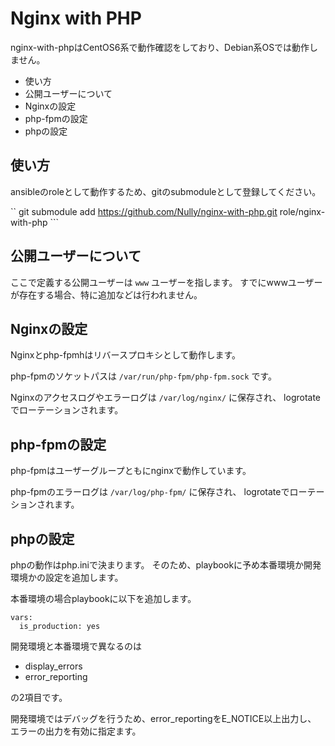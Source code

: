 # Nginx with PHP

nginx-with-phpはCentOS6系で動作確認をしており、Debian系OSでは動作しません。

- 使い方
- 公開ユーザーについて
- Nginxの設定
- php-fpmの設定
- phpの設定

## 使い方

ansibleのroleとして動作するため、gitのsubmoduleとして登録してください。

`` git submodule add https://github.com/Nully/nginx-with-php.git role/nginx-with-php ```

## 公開ユーザーについて

ここで定義する公開ユーザーは ```www``` ユーザーを指します。
すでにwwwユーザーが存在する場合、特に追加などは行われません。

## Nginxの設定

Nginxとphp-fpmhはリバースプロキシとして動作します。

php-fpmのソケットパスは ```/var/run/php-fpm/php-fpm.sock``` です。

Nginxのアクセスログやエラーログは ```/var/log/nginx/``` に保存され、
logrotateでローテーションされます。

## php-fpmの設定

php-fpmはユーザーグループともにnginxで動作しています。

php-fpmのエラーログは ```/var/log/php-fpm/``` に保存され、
logrotateでローテーションされます。

## phpの設定

phpの動作はphp.iniで決まります。
そのため、playbookに予め本番環境か開発環境かの設定を追加します。

本番環境の場合playbookに以下を追加します。

```
vars:
  is_production: yes
```

開発環境と本番環境で異なるのは

- display_errors
- error_reporting

の2項目です。

開発環境ではデバッグを行うため、error_reportingをE_NOTICE以上出力し、
エラーの出力を有効に指定ます。

